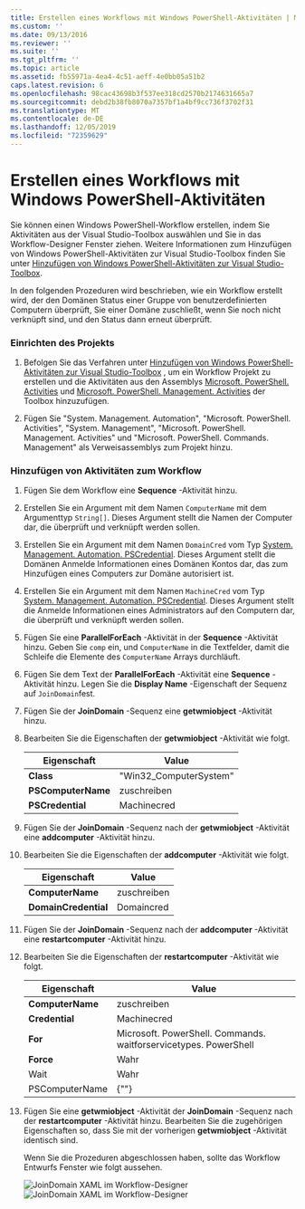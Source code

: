 ```yaml
---
title: Erstellen eines Workflows mit Windows PowerShell-Aktivitäten | Microsoft-Dokumentation
ms.custom: ''
ms.date: 09/13/2016
ms.reviewer: ''
ms.suite: ''
ms.tgt_pltfrm: ''
ms.topic: article
ms.assetid: fb55971a-4ea4-4c51-aeff-4e0bb05a51b2
caps.latest.revision: 6
ms.openlocfilehash: 98cac43698b3f537ee318cd2570b2174631665a7
ms.sourcegitcommit: debd2b38fb8070a7357bf1a4bf9cc736f3702f31
ms.translationtype: MT
ms.contentlocale: de-DE
ms.lasthandoff: 12/05/2019
ms.locfileid: "72359629"
---
```

# <a name="creating-a-workflow-with-windows-powershell-activities"></a>Erstellen eines Workflows mit Windows PowerShell-Aktivitäten

Sie können einen Windows PowerShell-Workflow erstellen, indem Sie Aktivitäten aus der Visual Studio-Toolbox auswählen und Sie in das Workflow-Designer Fenster ziehen. Weitere Informationen zum Hinzufügen von Windows PowerShell-Aktivitäten zur Visual Studio-Toolbox finden Sie unter [Hinzufügen von Windows PowerShell-Aktivitäten zur Visual Studio-Toolbox](./adding-windows-powershell-activities-to-the-visual-studio-toolbox.md).

In den folgenden Prozeduren wird beschrieben, wie ein Workflow erstellt wird, der den Domänen Status einer Gruppe von benutzerdefinierten Computern überprüft, Sie einer Domäne zuschließt, wenn Sie noch nicht verknüpft sind, und den Status dann erneut überprüft.

### <a name="setting-up-the-project"></a>Einrichten des Projekts

1. Befolgen Sie das Verfahren unter [Hinzufügen von Windows PowerShell-Aktivitäten zur Visual Studio-Toolbox](./adding-windows-powershell-activities-to-the-visual-studio-toolbox.md) , um ein Workflow Projekt zu erstellen und die Aktivitäten aus den Assemblys [Microsoft. PowerShell. Activities](/dotnet/api/Microsoft.PowerShell.Activities) und [Microsoft. PowerShell. Management. Activities](/dotnet/api/Microsoft.PowerShell.Management.Activities) der Toolbox hinzuzufügen.

2. Fügen Sie "System. Management. Automation", "Microsoft. PowerShell. Activities", "System. Management", "Microsoft. PowerShell. Management. Activities" und "Microsoft. PowerShell. Commands. Management" als Verweisassemblys zum Projekt hinzu.

### <a name="adding-activities-to-the-workflow"></a>Hinzufügen von Aktivitäten zum Workflow

1. Fügen Sie dem Workflow eine **Sequence** -Aktivität hinzu.

2. Erstellen Sie ein Argument mit dem Namen `ComputerName` mit dem Argumenttyp `String[]`. Dieses Argument stellt die Namen der Computer dar, die überprüft und verknüpft werden sollen.

3. Erstellen Sie ein Argument mit dem Namen `DomainCred` vom Typ [System. Management. Automation. PSCredential](/dotnet/api/System.Management.Automation.PSCredential). Dieses Argument stellt die Domänen Anmelde Informationen eines Domänen Kontos dar, das zum Hinzufügen eines Computers zur Domäne autorisiert ist.

4. Erstellen Sie ein Argument mit dem Namen `MachineCred` vom Typ [System. Management. Automation. PSCredential](/dotnet/api/System.Management.Automation.PSCredential). Dieses Argument stellt die Anmelde Informationen eines Administrators auf den Computern dar, die überprüft und verknüpft werden sollen.

5. Fügen Sie eine **ParallelForEach** -Aktivität in der **Sequence** -Aktivität hinzu. Geben Sie `comp` ein, und `ComputerName` in die Textfelder, damit die Schleife die Elemente des `ComputerName` Arrays durchläuft.

6. Fügen Sie dem Text der **ParallelForEach** -Aktivität eine **Sequence** -Aktivität hinzu. Legen Sie die **Display Name** -Eigenschaft der Sequenz auf `JoinDomain`fest.

7. Fügen Sie der **JoinDomain** -Sequenz eine **getwmiobject** -Aktivität hinzu.

8. Bearbeiten Sie die Eigenschaften der **getwmiobject** -Aktivität wie folgt.

   |Eigenschaft|Value|
   |--------------|-----------|
   |**Class**|"Win32_ComputerSystem"|
   |**PSComputerName**|zuschreiben|
   |**PSCredential**|Machinecred|

9. Fügen Sie der **JoinDomain** -Sequenz nach der **getwmiobject** -Aktivität eine **addcomputer** -Aktivität hinzu.

10. Bearbeiten Sie die Eigenschaften der **addcomputer** -Aktivität wie folgt.

    |Eigenschaft|Value|
    |--------------|-----------|
    |**ComputerName**|zuschreiben|
    |**DomainCredential**|Domaincred|

11. Fügen Sie der **JoinDomain** -Sequenz nach der **addcomputer** -Aktivität eine **restartcomputer** -Aktivität hinzu.

12. Bearbeiten Sie die Eigenschaften der **restartcomputer** -Aktivität wie folgt.

    |Eigenschaft|Value|
    |--------------|-----------|
    |**ComputerName**|zuschreiben|
    |**Credential**|Machinecred|
    |**For**|Microsoft. PowerShell. Commands. waitforservicetypes. PowerShell|
    |**Force**|Wahr|
    |Wait|Wahr|
    |PSComputerName|{""}|

13. Fügen Sie eine **getwmiobject** -Aktivität der **JoinDomain** -Sequenz nach der **restartcomputer** -Aktivität hinzu. Bearbeiten Sie die zugehörigen Eigenschaften so, dass Sie mit der vorherigen **getwmiobject** -Aktivität identisch sind.

    Wenn Sie die Prozeduren abgeschlossen haben, sollte das Workflow Entwurfs Fenster wie folgt aussehen.

    ![JoinDomain XAML im Workflow-Designer](../media/joindomainworkflow.png)
    ![JoinDomain XAML im Workflow-Designer](../media/joindomainworkflow.png "Joindomainworkflow")